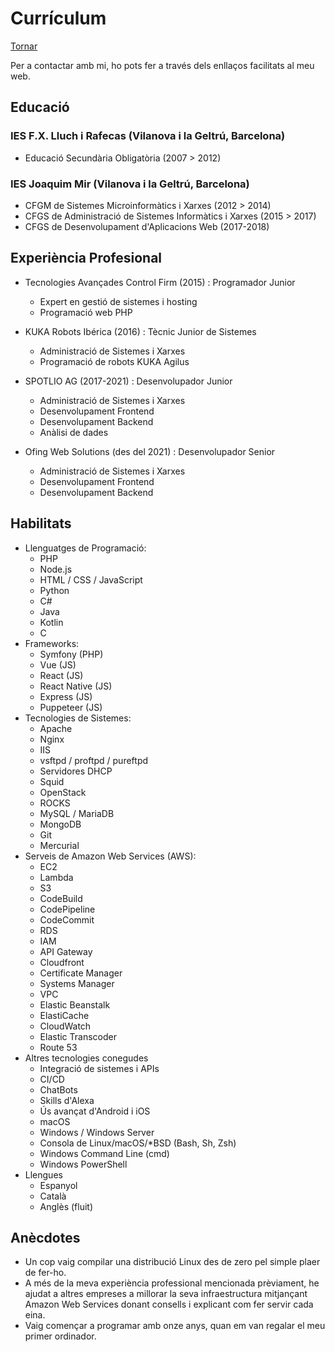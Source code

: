 # Currículum

[Tornar](README.md)

Per a contactar amb mi, ho pots fer a través dels enllaços facilitats al meu web.

## Educació

### IES F.X. Lluch i Rafecas (Vilanova i la Geltrú, Barcelona)

- Educació Secundària Obligatòria (2007 > 2012)

### IES Joaquim Mir (Vilanova i la Geltrú, Barcelona)

- CFGM de Sistemes Microinformàtics i Xarxes (2012 > 2014)
- CFGS de Administració de Sistemes Informàtics i Xarxes (2015 > 2017)
- CFGS de Desenvolupament d'Aplicacions Web (2017-2018)

## Experiència Profesional

- Tecnologies Avançades Control Firm (2015) : Programador Junior
  - Expert en gestió de sistemes i hosting
  - Programació web PHP

- KUKA Robots Ibérica (2016) : Tècnic Junior de Sistemes
  - Administració de Sistemes i Xarxes
  - Programació de robots KUKA Agilus

- SPOTLIO AG (2017-2021) : Desenvolupador Junior
  - Administració de Sistemes i Xarxes
  - Desenvolupament Frontend
  - Desenvolupament Backend
  - Anàlisi de dades

- Ofing Web Solutions (des del 2021) : Desenvolupador Senior
  - Administració de Sistemes i Xarxes
  - Desenvolupament Frontend
  - Desenvolupament Backend

## Habilitats

- Llenguatges de Programació:
  - PHP
  - Node.js
  - HTML / CSS / JavaScript
  - Python
  - C#
  - Java
  - Kotlin
  - C
- Frameworks:
  - Symfony (PHP)
  - Vue (JS)
  - React (JS)
  - React Native (JS)
  - Express (JS)
  - Puppeteer (JS)
- Tecnologies de Sistemes:
  - Apache
  - Nginx
  - IIS
  - vsftpd / proftpd / pureftpd
  - Servidores DHCP
  - Squid
  - OpenStack
  - ROCKS
  - MySQL / MariaDB
  - MongoDB
  - Git
  - Mercurial
- Serveis de Amazon Web Services (AWS):
  - EC2
  - Lambda
  - S3
  - CodeBuild
  - CodePipeline
  - CodeCommit
  - RDS
  - IAM
  - API Gateway
  - Cloudfront
  - Certificate Manager
  - Systems Manager
  - VPC
  - Elastic Beanstalk
  - ElastiCache
  - CloudWatch
  - Elastic Transcoder
  - Route 53
- Altres tecnologies conegudes
  - Integració de sistemes i APIs
  - CI/CD
  - ChatBots
  - Skills d'Alexa
  - Ús avançat d'Android i iOS
  - macOS
  - Windows / Windows Server
  - Consola de Linux/macOS/*BSD (Bash, Sh, Zsh)
  - Windows Command Line (cmd)
  - Windows PowerShell
- Llengues
  - Espanyol
  - Català
  - Anglès (fluit)

## Anècdotes

- Un cop vaig compilar una distribució Linux des de zero pel simple plaer de fer-ho.
- A més de la meva experiència professional mencionada prèviament, he ajudat a altres empreses a millorar la seva infraestructura mitjançant Amazon Web Services donant consells i explicant com fer servir cada eina.
- Vaig començar a programar amb onze anys, quan em van regalar el meu primer ordinador.
